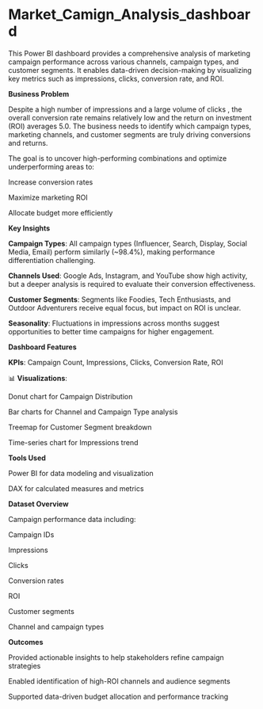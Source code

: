 # Market_Camign_Analysis_dashboard

This Power BI dashboard provides a comprehensive analysis of marketing campaign performance across various channels, campaign types, and customer segments. It enables data-driven decision-making by visualizing key metrics such as impressions, clicks, conversion rate, and ROI.

**Business Problem**

Despite a high number of impressions and a large volume of clicks , the overall conversion rate remains relatively low and the return on investment (ROI) averages 5.0. The business needs to identify which campaign types, marketing channels, and customer segments are truly driving conversions and returns.

The goal is to uncover high-performing combinations and optimize underperforming areas to:

Increase conversion rates

Maximize marketing ROI

Allocate budget more efficiently

**Key Insights**

**Campaign Types**: All campaign types (Influencer, Search, Display, Social Media, Email) perform similarly (~98.4%), making performance differentiation challenging.

**Channels Used**: Google Ads, Instagram, and YouTube show high activity, but a deeper analysis is required to evaluate their conversion effectiveness.

**Customer Segments**: Segments like Foodies, Tech Enthusiasts, and Outdoor Adventurers receive equal focus, but impact on ROI is unclear.

**Seasonality**: Fluctuations in impressions across months suggest opportunities to better time campaigns for higher engagement.

**Dashboard Features**

**KPIs**: Campaign Count, Impressions, Clicks, Conversion Rate, ROI

📊 **Visualizations**:

Donut chart for Campaign Distribution

Bar charts for Channel and Campaign Type analysis

Treemap for Customer Segment breakdown

Time-series chart for Impressions trend


**Tools Used**

Power BI for data modeling and visualization

DAX for calculated measures and metrics


**Dataset Overview**

Campaign performance data including:

Campaign IDs

Impressions

Clicks

Conversion rates

ROI

Customer segments

Channel and campaign types

**Outcomes**

Provided actionable insights to help stakeholders refine campaign strategies

Enabled identification of high-ROI channels and audience segments

Supported data-driven budget allocation and performance tracking

